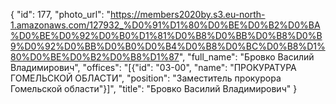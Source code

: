 {
    "id": 177,
    "photo_url": "https://members2020by.s3.eu-north-1.amazonaws.com/127932_%D0%91%D1%80%D0%BE%D0%B2%D0%BA%D0%BE%D0%92%D0%B0%D1%81%D0%B8%D0%BB%D0%B8%D0%B9%D0%92%D0%BB%D0%B0%D0%B4%D0%B8%D0%BC%D0%B8%D1%80%D0%BE%D0%B2%D0%B8%D1%87",
    "full_name": "Бровко Василий Владимирович",
    "offices": "[{\"id\": \"03-00\", \"name\": \"ПРОКУРАТУРА ГОМЕЛЬСКОЙ ОБЛАСТИ\", \"position\": \"Заместитель прокурора Гомельской области\"}]",
    "title": "Бровко Василий Владимирович"
}